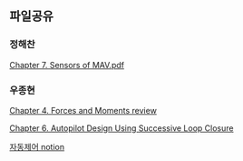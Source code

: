 ## 파일공유

### 정해찬
[Chapter 7. Sensors of MAV.pdf](https://github.com/CAU-AISL/Docs/files/12225619/Chapter.7.Sensors.of.MAV.pdf)



### 우종현
[Chapter 4. Forces and Moments review](https://github.com/CAU-AISL/Database/blob/main/%EB%B9%84%ED%96%89%EB%8F%99%EC%97%AD%ED%95%99%20%EA%B3%B5%EC%9C%A0%20%ED%8C%8C%EC%9D%BC/Chap%204.%20Forces%20and%20Moments.pdf)

[Chapter 6. Autopilot Design Using Successive Loop Closure](https://github.com/CAU-AISL/Database/blob/main/%EB%B9%84%ED%96%89%EB%8F%99%EC%97%AD%ED%95%99%20%EA%B3%B5%EC%9C%A0%20%ED%8C%8C%EC%9D%BC/Chap%206.%20Autopilot%20Design%20Using%20Successive%20Loop%20Closure.pdf)

[자동제어 notion](https://wdtt04.notion.site/3f63d372acc14361a4e44fa0829a1522?pvs=4)
